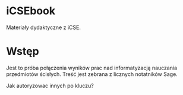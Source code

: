 iCSEbook
=========

Materiały dydaktyczne z iCSE. 


Wstęp
=====

Jest to próba połączenia wyników prac nad informatyzacją nauczania przedmiotów ścisłych. Treść jest zebrana z licznych notatników Sage. 

Jak autoryzowac innych po kluczu?
